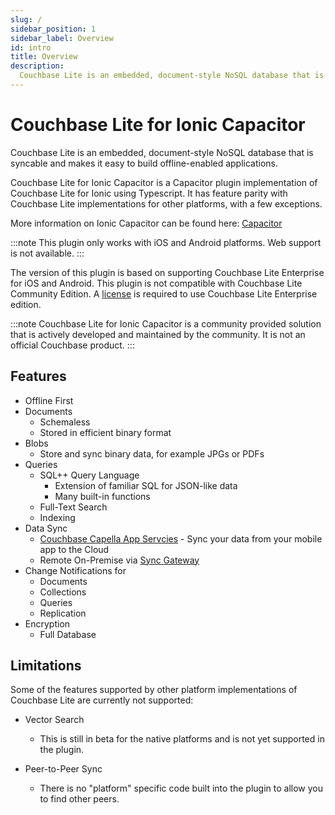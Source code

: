 ```yaml
---
slug: /
sidebar_position: 1 
sidebar_label: Overview
id: intro
title: Overview 
description:
  Couchbase Lite is an embedded, document-style NoSQL database that is syncable and makes it easy to build offline-enabled applications.
---
```


# Couchbase Lite for Ionic Capacitor

Couchbase Lite is an embedded, document-style NoSQL database that is syncable and makes it easy to build offline-enabled applications.

Couchbase Lite for Ionic Capacitor is a Capacitor plugin implementation of Couchbase Lite for Ionic using Typescript. It has feature parity with Couchbase Lite implementations for other platforms, with a few exceptions.

More information on Ionic Capacitor can be found here: [Capacitor](https://capacitorjs.com/docs)

:::note
This plugin only works with iOS and Android platforms.  Web support is not available.
:::

The version of this plugin is based on supporting Couchbase Lite Enterprise for iOS and Android.  This plugin is not compatible with Couchbase Lite Community Edition.  A [license](https://www.couchbase.com/pricing/) is required to use Couchbase Lite Enterprise edition.  

:::note
Couchbase Lite for Ionic Capacitor is a community provided solution that is actively developed and maintained by the community.  It is not an official Couchbase product.
:::

## Features
* Offline First
* Documents
 	- Schemaless 
 	- Stored in efficient binary format 
* Blobs
 	- Store and sync binary data, for example JPGs or PDFs
* Queries
 	- SQL++ Query Language
		- Extension of familiar SQL for JSON-like data 
		- Many built-in functions
	- Full-Text Search
	- Indexing
* Data Sync
	- [Couchbase Capella App Servcies](https://www.couchbase.com/products/capella) - Sync your data from your mobile app to the Cloud 
	- Remote On-Premise via [Sync Gateway](https://www.couchbase.com/products/sync-gateway)
* Change Notifications for
	- Documents
	- Collections
	- Queries
	- Replication
* Encryption
	- Full Database 

## Limitations
Some of the features supported by other platform implementations of Couchbase Lite are currently not supported:

* Vector Search
	- This is still in beta for the native platforms and is not yet supported in the plugin.

* Peer-to-Peer Sync
	- There is no "platform" specific code built into the plugin to allow you to find other peers.

 